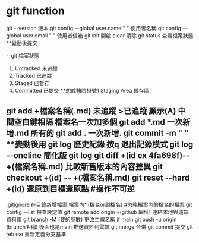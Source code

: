 # git function 
git --version 版本
git config --global user.name " " 使用者名稱
git config --global user.email " " 使用者信箱 
git init 開啟
clear 清除
git status 查看檔案狀態 **變動後提交

--git 檔案狀態
1. Untracked 未追蹤
2. Tracked 已追蹤
3. Staged 已暫存
4. Committed 已提交 **想成醫院掛號1
Staging Area 暫存區

git add +檔案名稱(.md) 未追蹤 >已追蹤 顯示(A) 中間空白鍵相隔 檔案名一次加多個 
git add *.md 一次新增.md 所有的
git add . 一次新增.
git commit -m " " **變動後用
git log 歷史紀錄 按q 退出記錄模式
git log --oneline 簡化版 git log
git diff +(id ex 4fa698f)-- +(檔案名稱.md) 比較新舊版本的內容差異
git checkout +(id) -- +(檔案名稱.md)
git reset --hard +(id) 還原到目標還原點 #操作不可逆
--
.gitignore 在目錄新增檔案 檔案內*.(檔名or副檔名) #忽略檔案內的檔名的檔案
git config --list 檢查設定值
git remote add origin +(github 網址) 連結本地與遠端資料庫
git branch -M (要的參數) 更改主線名稱 if main 
git push -u origin (brunch名稱)  後面也是main 推送資料到雲端
git merge 合併
git commit 提交
git rebase 重新定義分支基準